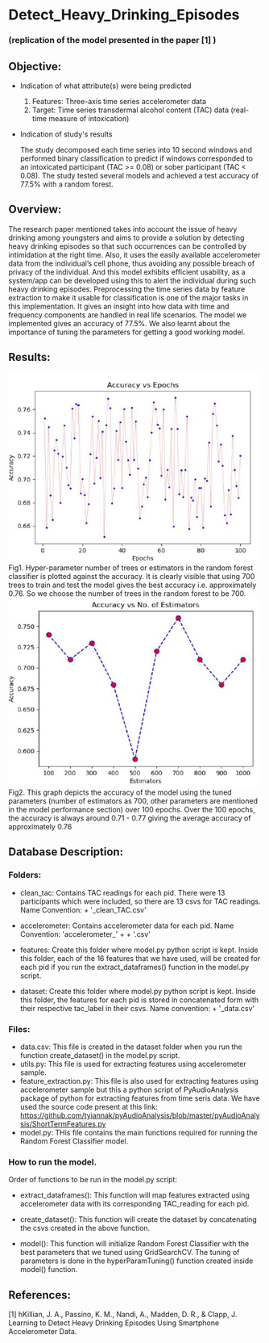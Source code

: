 # Detect_Heavy_Drinking_Episodes 
### (replication of the model presented in the paper [1] )


## Objective:
   - Indication of what attribute(s) were being predicted
       1. Features: Three-axis time series accelerometer data
       2. Target: Time series transdermal alcohol content (TAC) data (real-time measure of intoxication)
   - Indication of study's results
   
       The study decomposed each time series into 10 second windows and performed binary classification to predict if windows corresponded to an intoxicated participant (TAC >= 0.08) or sober participant (TAC < 0.08). The study tested several models and achieved a test accuracy of 77.5% with a random forest.
       
## Overview:
The research paper mentioned takes into account the issue of heavy drinking among youngsters and aims to provide a solution by detecting heavy drinking episodes so that such occurrences can be controlled by intimidation at the right time. Also, it uses the easily available accelerometer data from the individual’s cell phone, thus avoiding any possible breach of privacy of the individual. And this model exhibits efficient usability, as a system/app can be developed using this to alert the individual during such heavy drinking episodes. 
Preprocessing the time series data by feature extraction to make it usable for classification is one of the major tasks in this implementation. It gives an insight into how data with time and frequency components are handled in real life scenarios.
The model we implemented gives an accuracy of 77.5%. We also learnt about the importance of tuning the parameters for getting a good working model. 


## Results:
       
<img src = "./Screenshots/epochs.JPG" width = "500">
Fig1. Hyper-parameter number of trees or estimators in the random forest classifier is plotted against the accuracy. It is clearly visible that using 700 trees to train and test the model gives the best accuracy i.e. approximately 0.76. So we choose the number of trees in the random forest to be 700.


<img src = "./Screenshots/estimators.JPG" width = "500">
Fig2. This graph depicts the accuracy of the model using the tuned parameters (number of estimators as 700, other parameters are mentioned in the model performance section) over 100 epochs. Over the 100 epochs, the accuracy is always around 0.71 - 0.77 giving the average accuracy of approximately 0.76


## Database Description:
### Folders:
- clean_tac: Contains TAC readings for each pid. There were 13 participants which were included, so there are 13 csvs for TAC readings. Name Convention: <pid> + '_clean_TAC.csv'
	
- accelerometer: Contains accelerometer data for each pid. Name Convention: 'accelerometer_' + <pid> + '.csv'
	
- features: Create this folder where model.py python script is kept. Inside this folder, each of the 16 features that we have used, will be created for each pid if you run the extract_dataframes() function in the model.py script.
	
- dataset: Create this folder where model.py python script is kept. Inside this folder, the features for each pid is stored in concatenated form with their respective tac_label in their csvs. Name convention: <pid> + '_data.csv'
	
### Files:
- data.csv: This file is created in the dataset folder when you run the function create_dataset() in the model.py script.
- utils.py: This file is used for extracting features using accelerometer sample.
- feature_extraction.py: This file is also used for extracting features using accelerometer sample but this a python script of PyAudioAnalysis package of python for extracting features from  time seris data. We have used the source code present at this link: https://github.com/tyiannak/pyAudioAnalysis/blob/master/pyAudioAnalysis/ShortTermFeatures.py
- model.py: THis file contains the main functions required for running the Random Forest Classifier model.


### How to run the model.

Order of functions to be run in the model.py script:

- extract_dataframes(): This function will map features extracted using accelerometer data with its corresponding TAC_reading for each pid.

- create_dataset(): This function will create the dataset by concatenating the csvs created in the above function.

- model(): This function will initialize Random Forest Classifier with the best parameters that we tuned using GridSearchCV. The tuning of parameters is done in the hyperParamTuning() function created inside model() function. 

## References:
[1] hKillian, J. A., Passino, K. M., Nandi, A., Madden, D. R., & Clapp, J. Learning to Detect Heavy Drinking Episodes Using Smartphone Accelerometer Data.

